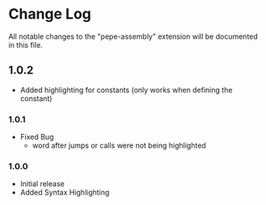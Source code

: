 # Change Log

All notable changes to the "pepe-assembly" extension will be documented in this file.



## 1.0.2
- Added highlighting for constants (only works when defining the constant)

### 1.0.1
- Fixed Bug
  - word after jumps or calls were not being highlighted

### 1.0.0

- Initial release
- Added Syntax Highlighting
